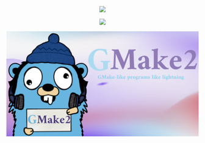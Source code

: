<p align="center"><a href="https://github.com/3JoB"><img src="https://github-profile-trophy.vercel.app/?username=3JoB&theme=flat"></img></a></p>

<p align="center"><a href="https://github.com/anuraghazra/github-readme-stats"><img src="https://github-readme-stats.vercel.app/api?username=3job"></img></a></p>

<p align="center"><a href="https://github.com/3JoB/gmake2"><img width="800"  src="https://github.com/3JoB/gmake2/raw/master/wiki/gmake2_bdsl.png"></img></a></p>
